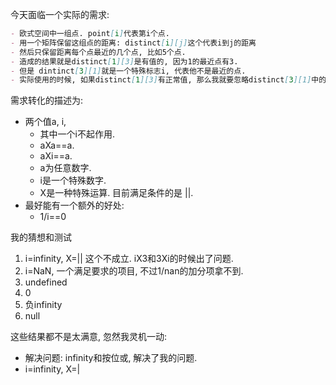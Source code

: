 今天面临一个实际的需求: 

```markdown
- 欧式空间中一组点. point[i]代表第i个点.
- 用一个矩阵保留这组点的距离: distinct[i][j]这个代表i到j的距离
- 然后只保留距离每个点最近的几个点, 比如5个点.
- 造成的结果就是distinct[1][3]是有值的, 因为1的最近点有3.
- 但是 dintinct[3][1]就是一个特殊标志i, 代表他不是最近的点.
- 实际使用的时候, 如果distinct[1][3]有正常值, 那么我就要忽略distinct[3][1]中的标志值, 也就是distinct[3][1]也要当做有distinct[1][3]的值来用.
```

需求转化的描述为:

- 两个值a, i, 
  - 其中一个i不起作用.
  - aXa==a. 
  - aXi==a.
  - a为任意数字.
  - i是一个特殊数字.
  - X是一种特殊运算. 目前满足条件的是 ||.
- 最好能有一个额外的好处: 
  - 1/i==0

我的猜想和测试

1. i=infinity, X=|| 这个不成立.  iX3和3Xi的时候出了问题.
2. i=NaN, 一个满足要求的项目, 不过1/nan的加分项拿不到.
3. undefined
4. 0
5. 负infinity
6. null

这些结果都不是太满意, 忽然我灵机一动: 

- 解决问题: infinity和按位或, 解决了我的问题.
- i=infinity, X=|

